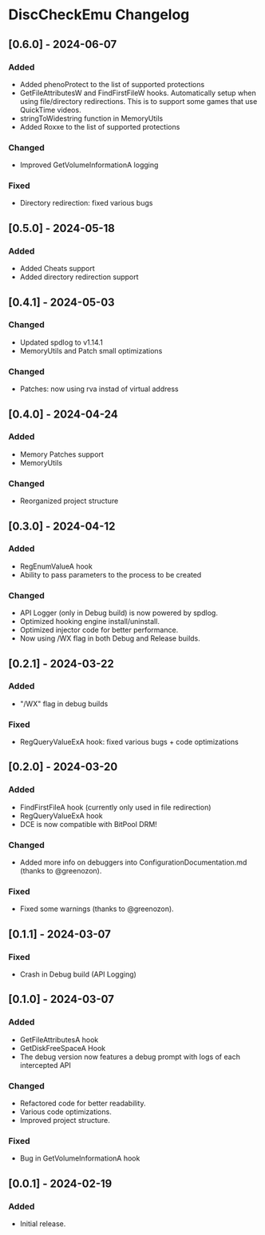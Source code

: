 # DiscCheckEmu Changelog


## [0.6.0] - 2024-06-07

### Added
- Added phenoProtect to the list of supported protections
- GetFileAttributesW and FindFirstFileW hooks. Automatically setup when using file/directory redirections. This is to support some games that use QuickTime videos.
- stringToWidestring function in MemoryUtils
- Added Roxxe to the list of supported protections

### Changed
- Improved GetVolumeInformationA logging

### Fixed
- Directory redirection: fixed various bugs


## [0.5.0] - 2024-05-18

### Added
- Added Cheats support
- Added directory redirection support


## [0.4.1] - 2024-05-03

### Changed
- Updated spdlog to v1.14.1
- MemoryUtils and Patch small optimizations

### Changed
- Patches: now using rva instad of virtual address


## [0.4.0] - 2024-04-24

### Added
- Memory Patches support
- MemoryUtils

### Changed
- Reorganized project structure


## [0.3.0] - 2024-04-12

### Added
- RegEnumValueA hook
- Ability to pass parameters to the process to be created

### Changed
- API Logger (only in Debug build) is now powered by spdlog.
- Optimized hooking engine install/uninstall. 
- Optimized injector code for better performance.
- Now using /WX flag in both Debug and Release builds.


## [0.2.1] - 2024-03-22

### Added
- "/WX" flag in debug builds

### Fixed
- RegQueryValueExA hook: fixed various bugs + code optimizations


## [0.2.0] - 2024-03-20

### Added
- FindFirstFileA hook (currently only used in file redirection)
- RegQueryValueExA hook
- DCE is now compatible with BitPool DRM!

### Changed
- Added more info on debuggers into ConfigurationDocumentation.md (thanks to @greenozon).

### Fixed
- Fixed some warnings (thanks to @greenozon).


## [0.1.1] - 2024-03-07

### Fixed
- Crash in Debug build (API Logging)


## [0.1.0] - 2024-03-07

### Added
- GetFileAttributesA hook
- GetDiskFreeSpaceA Hook
- The debug version now features a debug prompt with logs of each intercepted API

### Changed
- Refactored code for better readability.
- Various code optimizations.
- Improved project structure.

### Fixed
- Bug in GetVolumeInformationA hook


## [0.0.1] - 2024-02-19

### Added
- Initial release.
